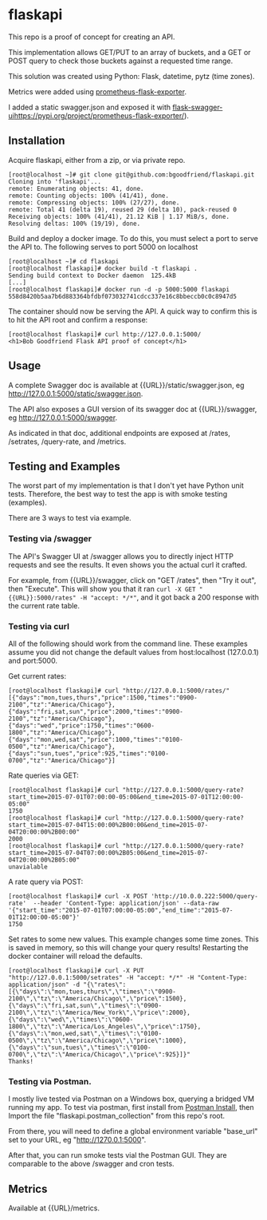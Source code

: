 # flaskapi
This repo is a proof of concept for creating an API.

This implementation allows GET/PUT to an array of buckets, and a GET or POST query to check those buckets against a requested time range.

This solution was created using Python: Flask, datetime, pytz (time zones).

Metrics were added using [prometheus-flask-exporter](https://pypi.org/project/prometheus-flask-exporter/).

I added a static swagger.json and exposed it with [flask-swagger-ui](https://github.com/sveint/flask-swagger-ui)https://pypi.org/project/prometheus-flask-exporter/).

## Installation
Acquire flaskapi, either from a zip, or via private repo.

```
[root@localhost ~]# git clone git@github.com:bgoodfriend/flaskapi.git
Cloning into 'flaskapi'...
remote: Enumerating objects: 41, done.
remote: Counting objects: 100% (41/41), done.
remote: Compressing objects: 100% (27/27), done.
remote: Total 41 (delta 19), reused 29 (delta 10), pack-reused 0
Receiving objects: 100% (41/41), 21.12 KiB | 1.17 MiB/s, done.
Resolving deltas: 100% (19/19), done.
```

Build and deploy a docker image.
To do this, you must select a port to serve the API to.  The following serves to port 5000 on localhost

```
[root@localhost ~]# cd flaskapi
[root@localhost flaskapi]# docker build -t flaskapi .
Sending build context to Docker daemon  125.4kB
[...]
[root@localhost flaskapi]# docker run -d -p 5000:5000 flaskapi
558d8420b5aa7b6d883364bfdbf073032741cdcc337e16c8bbeccb0c0c8947d5
```
The container should now be serving the API.  A quick way to confirm this is to hit the API root and confirm a response:
```
[root@localhost flaskapi]# curl http://127.0.0.1:5000/
<h1>Bob Goodfriend Flask API proof of concept</h1>
```

## Usage

A complete Swagger doc is available at {{URL}}/static/swagger.json, eg http://127.0.0.1:5000/static/swagger.json.

The API also exposes a GUI version of its swagger doc at {{URL}}/swagger, eg http://127.0.0.1:5000/swagger.

As indicated in that doc, additional endpoints are exposed at /rates, /setrates, /query-rate, and /metrics.

## Testing and Examples
The worst part of my implementation is that I don't yet have Python unit tests.  Therefore, the best way to test the app is with smoke testing (examples).

There are 3 ways to test via example.

### Testing via /swagger

The API's Swagger UI at /swagger allows you to directly inject HTTP requests and see the results.  It even shows you the actual curl it crafted.

For example, from {{URL}}/swagger, click on "GET /rates", then "Try it out", then "Execute".  This will show you that it ran `curl -X GET "{{URL}}:5000/rates" -H "accept: */*"`, and it got back a 200 response with the current rate table.


### Testing via curl

All of the following should work from the command line.  These examples assume you did not change the default values from host:localhost (127.0.0.1) and port:5000.

Get current rates:
```
[root@localhost flaskapi]# curl "http://127.0.0.1:5000/rates/"
[{"days":"mon,tues,thurs","price":1500,"times":"0900-2100","tz":"America/Chicago"},{"days":"fri,sat,sun","price":2000,"times":"0900-2100","tz":"America/Chicago"},{"days":"wed","price":1750,"times":"0600-1800","tz":"America/Chicago"},{"days":"mon,wed,sat","price":1000,"times":"0100-0500","tz":"America/Chicago"},{"days":"sun,tues","price":925,"times":"0100-0700","tz":"America/Chicago"}]
```

Rate queries via GET:
```
[root@localhost flaskapi]# curl "http://127.0.0.1:5000/query-rate?start_time=2015-07-01T07:00:00-05:00&end_time=2015-07-01T12:00:00-05:00"
1750
[root@localhost flaskapi]# curl "http://127.0.0.1:5000/query-rate?start_time=2015-07-04T15:00:00%2B00:00&end_time=2015-07-04T20:00:00%2B00:00"
2000
[root@localhost flaskapi]# curl "http://127.0.0.1:5000/query-rate?start_time=2015-07-04T07:00:00%2B05:00&end_time=2015-07-04T20:00:00%2B05:00"
unavialable
```

A rate query via POST:
```
[root@localhost flaskapi]# curl -X POST 'http://10.0.0.222:5000/query-rate'  --header 'Content-Type: application/json' --data-raw '{"start_time":"2015-07-01T07:00:00-05:00","end_time":"2015-07-01T12:00:00-05:00"}'
1750
```

Set rates to some new values.
This example changes some time zones.  This is saved in memory, so this will change your query results!  Restarting the docker container will reload the defaults.
```
[root@localhost flaskapi]# curl -X PUT "http://127.0.0.1:5000/setrates" -H "accept: */*" -H "Content-Type: application/json" -d "{\"rates\":[{\"days\":\"mon,tues,thurs\",\"times\":\"0900-2100\",\"tz\":\"America/Chicago\",\"price\":1500},{\"days\":\"fri,sat,sun\",\"times\":\"0900-2100\",\"tz\":\"America/New_York\",\"price\":2000},{\"days\":\"wed\",\"times\":\"0600-1800\",\"tz\":\"America/Los_Angeles\",\"price\":1750},{\"days\":\"mon,wed,sat\",\"times\":\"0100-0500\",\"tz\":\"America/Chicago\",\"price\":1000},{\"days\":\"sun,tues\",\"times\":\"0100-0700\",\"tz\":\"America/Chicago\",\"price\":925}]}"
Thanks!
```

### Testing via Postman.
I mostly live tested via Postman on a Windows box, querying a bridged VM running my app.  To test via postman, first install from [Postman Install](https://www.postman.com/downloads/), then Import the file "flaskapi.postman_collection" from this repo's root.

From there, you will need to define a global environment variable "base_url" set to your URL, eg "http://1270.0.1:5000".

After that, you can run smoke tests vial the Postman GUI.  They are comparable to the above /swagger and cron tests.

## Metrics

Available at {{URL}/metrics.

